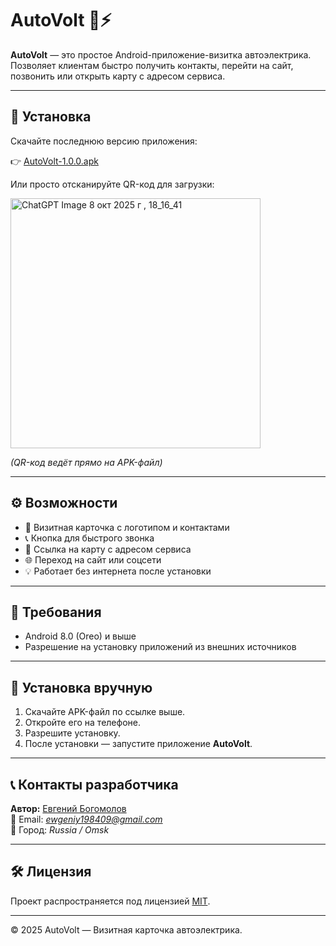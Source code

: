 # AutoVolt 🚗⚡

**AutoVolt** — это простое Android-приложение-визитка автоэлектрика.  
Позволяет клиентам быстро получить контакты, перейти на сайт, позвонить или открыть карту с адресом сервиса.

---

## 📱 Установка

Скачайте последнюю версию приложения:

👉 [AutoVolt-1.0.0.apk](https://github.com/ewgen198409/AutoVolt/releases/download/v1.0.0-20251008/AutoVolt-1.0.0.apk)

Или просто отсканируйте QR-код для загрузки:

<img width="400" height="400" alt="ChatGPT Image 8 окт  2025 г , 18_16_41" src="https://github.com/user-attachments/assets/691068e8-8194-428e-a747-f992c82c9528" />

*(QR-код ведёт прямо на APK-файл)*

---

## ⚙️ Возможности

- 📇 Визитная карточка с логотипом и контактами  
- 📞 Кнопка для быстрого звонка  
- 📍 Ссылка на карту с адресом сервиса  
- 🌐 Переход на сайт или соцсети  
- 💡 Работает без интернета после установки  

---

## 🧰 Требования

- Android 8.0 (Oreo) и выше  
- Разрешение на установку приложений из внешних источников  

---

## 🚀 Установка вручную

1. Скачайте APK-файл по ссылке выше.  
2. Откройте его на телефоне.  
3. Разрешите установку.  
4. После установки — запустите приложение **AutoVolt**.  

---

## 📞 Контакты разработчика

**Автор:** [Евгений Богомолов](https://github.com/ewgen198409)  
📧 Email: *ewgeniy198409@gmail.com*  
📍 Город: *Russia / Omsk*

---

## 🛠️ Лицензия

Проект распространяется под лицензией [MIT](LICENSE).

---

© 2025 AutoVolt — Визитная карточка автоэлектрика.

